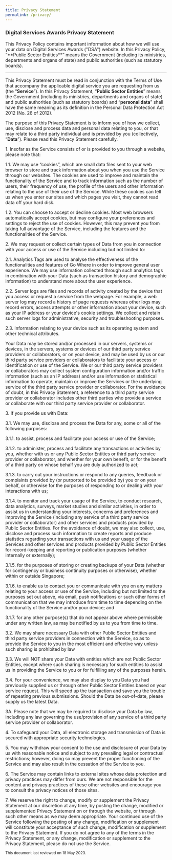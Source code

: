 ```yaml
---
title: Privacy Statement
permalink: /privacy/
---
```

<style type="text/css">
color:#B41E8E;
</style>
<h3>Digital Services Awards Privacy Statement</h3>
<p>This Privacy Policy contains important information about how we will use your data on Digital Services Awards ("DSA") website. In this Privacy Policy, “**Public Sector Entities**” means the Government (including its ministries, departments and organs of state) and public authorities (such as statutory boards).</p>
<hr>
        <!-- /\* Font Definitions \*/ @font-face {font-family:"Cambria Math"; panose-1:2 4 5 3 5 4 6 3 2 4; mso-font-charset:0; mso-generic-font-family:roman; mso-font-pitch:variable; mso-font-signature:3 0 0 0 1 0;} @font-face {font-family:"Libre Franklin"; panose-1:0 0 5 0 0 0 0 0 0 0; mso-font-charset:77; mso-generic-font-family:auto; mso-font-pitch:variable; mso-font-signature:7 0 0 0 403 0;} /\* Style Definitions \*/ p.MsoNormal, li.MsoNormal, div.MsoNormal {mso-style-unhide:no; mso-style-qformat:yes; mso-style-parent:""; margin:0cm; line-height:115%; mso-pagination:widow-orphan; font-size:11.0pt; font-family:"Arial",sans-serif; mso-fareast-font-family:Arial; mso-ansi-language:EN;} .MsoChpDefault {mso-style-type:export-only; mso-default-props:yes; font-size:11.0pt; mso-ansi-font-size:11.0pt; mso-bidi-font-size:11.0pt; font-family:"Arial",sans-serif; mso-ascii-font-family:Arial; mso-fareast-font-family:Arial; mso-hansi-font-family:Arial; mso-bidi-font-family:Arial; mso-font-kerning:0pt; mso-ligatures:none; mso-ansi-language:EN;} .MsoPapDefault {mso-style-type:export-only; line-height:115%;} @page WordSection1 {size:612.0pt 792.0pt; margin:72.0pt 72.0pt 72.0pt 72.0pt; mso-header-margin:36.0pt; mso-footer-margin:36.0pt; mso-paper-source:0;} div.WordSection1 {page:WordSection1;} -->

This Privacy Statement must be read in conjunction with the Terms of Use that accompany the applicable digital service you are requesting from us (the “**Service**”). In this Privacy Statement, “**Public Sector Entities**” means the Government (including its ministries, departments and organs of state) and public authorities (such as statutory boards) and “**personal data**” shall have the same meaning as its definition in the Personal Data Protection Act 2012 (No. 26 of 2012).

The purpose of this Privacy Statement is to inform you of how we collect, use, disclose and process data and personal data relating to you, or that may relate to a third party individual and is provided by you (collectively, “**Data**”). Please read this Privacy Statement carefully.

1\. Insofar as the Service consists of or is provided to you through a website, please note that:

1.1. We may use “cookies”, which are small data files sent to your web browser to store and track information about you when you use the Service through our websites. The cookies are used to improve and maintain the functionality of the Service and to track information such as the number of users, their frequency of use, the profile of the users and other information relating to the use of their use of the Service. While these cookies can tell us when you enter our sites and which pages you visit, they cannot read data off your hard disk.

1.2. You can choose to accept or decline cookies. Most web browsers automatically accept cookies, but may configure your preferences and settings to reject the use of cookies. However, this may prevent you from taking full advantage of the Service, including the features and the functionalities of the Service.

2\. We may request or collect certain types of Data from you in connection with your access or use of the Service including but not limited to:

2.1. Analytics Tags are used to analyse the effectiveness of the functionalities and features of Go Where in order to improve general user experience. We may use information collected through such analytics tags in combination with your Data (such as transaction history and demographic information) to understand more about the user experience.

2.2. Server logs are files and records of activity created by the device that you access or request a service from the webpage. For example, a web server log may record a history of page requests whereas other logs may record errors, access attempts or other information about your device, such as your IP address or your device's cookie settings. We collect and retain such server logs for administrative, security and troubleshooting purposes.

2.3. Information relating to your device such as its operating system and other technical attributes.

Your Data may be stored and/or processed in our servers, systems or devices, in the servers, systems or devices of our third party service providers or collaborators, or on your device, and may be used by us or our third party service providers or collaborators to facilitate your access or identification or use of the Service. We or our third party service providers or collaborators may collect system configuration information and/or traffic information (such as an IP address) and/or use information or statistical information to operate, maintain or improve the Services or the underlying service of the third party service provider or collaborator. For the avoidance of doubt, in this Privacy Statement, a reference to a third party service provider or collaborator includes other third parties who provide a service or collaborate with our third party service provider or collaborator.

3\. If you provide us with Data:

3.1. We may use, disclose and process the Data for any, some or all of the following purposes:

3.1.1. to assist, process and facilitate your access or use of the Service;

3.1.2. to administer, process and facilitate any transactions or activities by you, whether with us or any Public Sector Entities or third party service provider or collaborator, and whether for your own benefit, or for the benefit of a third party on whose behalf you are duly authorized to act;

3.1.3. to carry out your instructions or respond to any queries, feedback or complaints provided by (or purported to be provided by) you or on your behalf, or otherwise for the purposes of responding to or dealing with your interactions with us;

3.1.4. to monitor and track your usage of the Service, to conduct research, data analytics, surveys, market studies and similar activities, in order to assist us in understanding your interests, concerns and preferences and improving the Service (including any service of a third party service provider or collaborator) and other services and products provided by Public Sector Entities. For the avoidance of doubt, we may also collect, use, disclose and process such information to create reports and produce statistics regarding your transactions with us and your usage of the Services and other services and products provided by Public Sector Entities for record-keeping and reporting or publication purposes (whether internally or externally);

3.1.5. for the purposes of storing or creating backups of your Data (whether for contingency or business continuity purposes or otherwise), whether within or outside Singapore;

3.1.6. to enable us to contact you or communicate with you on any matters relating to your access or use of the Service, including but not limited to the purposes set out above, via email, push notifications or such other forms of communication that we may introduce from time to time depending on the functionality of the Service and/or your device; and

3.1.7. for any other purpose(s) that do not appear above where permissible under any written law, as may be notified by us to you from time to time.

3.2. We may share necessary Data with other Public Sector Entities and third party service providers in connection with the Service, so as to provide the Service to you in the most efficient and effective way unless such sharing is prohibited by law

3.3. We will NOT share your Data with entities which are not Public Sector Entities, except where such sharing is necessary for such entities to assist us in providing the Service to you or for fulfilling any of the purposes herein.

3.4. For your convenience, we may also display to you Data you had previously supplied us or through other Public Sector Entities based on your service request. This will speed up the transaction and save you the trouble of repeating previous submissions. Should the Data be out-of-date, please supply us the latest Data.

3A. Please note that we may be required to disclose your Data by law, including any law governing the use/provision of any service of a third party service provider or collaborator.

4\. To safeguard your Data, all electronic storage and transmission of Data is secured with appropriate security technologies.

5\. You may withdraw your consent to the use and disclosure of your Data by us with reasonable notice and subject to any prevailing legal or contractual restrictions; however, doing so may prevent the proper functioning of the Service and may also result in the cessation of the Service to you.

6\. The Service may contain links to external sites whose data protection and privacy practices may differ from ours. We are not responsible for the content and privacy practices of these other websites and encourage you to consult the privacy notices of those sites.

7\. We reserve the right to change, modify or supplement the Privacy Statement at our discretion at any time, by posting the change, modified or supplemented Privacy Statement on or through the website, or through such other means as we may deem appropriate. Your continued use of the Service following the posting of any change, modification or supplement will constitute your acceptance of such change, modification or supplement to the Privacy Statement. If you do not agree to any of the terms in the Privacy Statement, or any change, modification or supplement to the Privacy Statement, please do not use the Service.
<p><small>This document last reviewed on 18 May 2023.</small></p>
